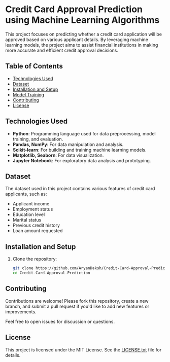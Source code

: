 # Credit Card Approval Prediction using Machine Learning Algorithms

This project focuses on predicting whether a credit card application will be approved based on various applicant details. By leveraging machine learning models, the project aims to assist financial institutions in making more accurate and efficient credit approval decisions.

## Table of Contents

- [Technologies Used](#technologies-used)
- [Dataset](#dataset)
- [Installation and Setup](#installation-and-setup)
- [Model Training](#model-training)
- [Contributing](#contributing)
- [License](#license)

## Technologies Used

- **Python**: Programming language used for data preprocessing, model training, and evaluation.
- **Pandas, NumPy**: For data manipulation and analysis.
- **Scikit-learn**: For building and training machine learning models.
- **Matplotlib, Seaborn**: For data visualization.
- **Jupyter Notebook**: For exploratory data analysis and prototyping.

## Dataset

The dataset used in this project contains various features of credit card applicants, such as:

- Applicant income
- Employment status
- Education level
- Marital status
- Previous credit history
- Loan amount requested

## Installation and Setup

1. Clone the repository:

   ```bash
   git clone https://github.com/AryanDaksh/Credit-Card-Approval-Prediction.git
   cd Credit-Card-Approval-Prediction

## Contributing

Contributions are welcome! Please fork this repository, create a new branch, and submit a pull request if you'd like to add new features or improvements.

Feel free to open issues for discussion or questions.

## License

This project is licensed under the MIT License. See the [LICENSE.txt](LICENSE) file for details.
